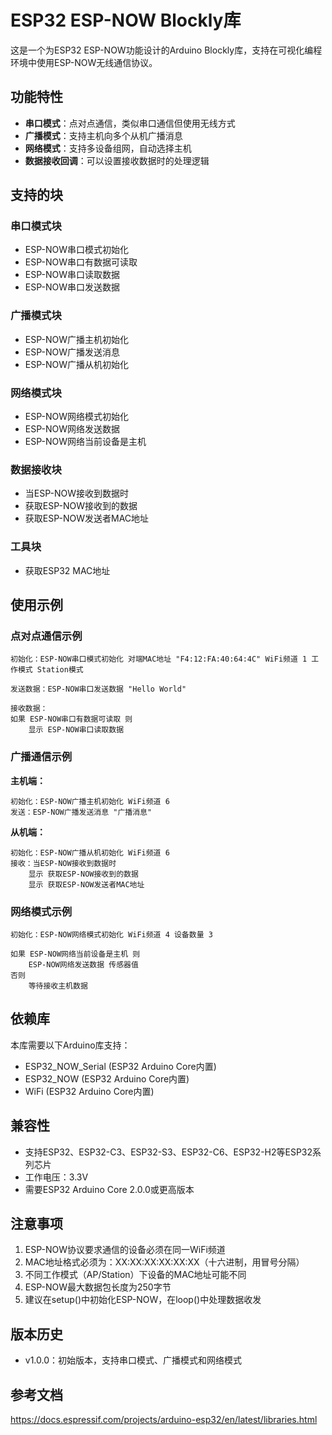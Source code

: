 # ESP32 ESP-NOW Blockly库

这是一个为ESP32 ESP-NOW功能设计的Arduino Blockly库，支持在可视化编程环境中使用ESP-NOW无线通信协议。

## 功能特性

- **串口模式**：点对点通信，类似串口通信但使用无线方式
- **广播模式**：支持主机向多个从机广播消息
- **网络模式**：支持多设备组网，自动选择主机
- **数据接收回调**：可以设置接收数据时的处理逻辑

## 支持的块

### 串口模式块
- ESP-NOW串口模式初始化
- ESP-NOW串口有数据可读取
- ESP-NOW串口读取数据
- ESP-NOW串口发送数据

### 广播模式块
- ESP-NOW广播主机初始化
- ESP-NOW广播发送消息
- ESP-NOW广播从机初始化

### 网络模式块
- ESP-NOW网络模式初始化
- ESP-NOW网络发送数据
- ESP-NOW网络当前设备是主机

### 数据接收块
- 当ESP-NOW接收到数据时
- 获取ESP-NOW接收到的数据
- 获取ESP-NOW发送者MAC地址

### 工具块
- 获取ESP32 MAC地址

## 使用示例

### 点对点通信示例
```
初始化：ESP-NOW串口模式初始化 对端MAC地址 "F4:12:FA:40:64:4C" WiFi频道 1 工作模式 Station模式

发送数据：ESP-NOW串口发送数据 "Hello World"

接收数据：
如果 ESP-NOW串口有数据可读取 则
    显示 ESP-NOW串口读取数据
```

### 广播通信示例

**主机端：**
```
初始化：ESP-NOW广播主机初始化 WiFi频道 6
发送：ESP-NOW广播发送消息 "广播消息"
```

**从机端：**
```
初始化：ESP-NOW广播从机初始化 WiFi频道 6
接收：当ESP-NOW接收到数据时
    显示 获取ESP-NOW接收到的数据
    显示 获取ESP-NOW发送者MAC地址
```

### 网络模式示例
```
初始化：ESP-NOW网络模式初始化 WiFi频道 4 设备数量 3

如果 ESP-NOW网络当前设备是主机 则
    ESP-NOW网络发送数据 传感器值
否则
    等待接收主机数据
```

## 依赖库

本库需要以下Arduino库支持：
- ESP32_NOW_Serial (ESP32 Arduino Core内置)
- ESP32_NOW (ESP32 Arduino Core内置)
- WiFi (ESP32 Arduino Core内置)

## 兼容性

- 支持ESP32、ESP32-C3、ESP32-S3、ESP32-C6、ESP32-H2等ESP32系列芯片
- 工作电压：3.3V
- 需要ESP32 Arduino Core 2.0.0或更高版本

## 注意事项

1. ESP-NOW协议要求通信的设备必须在同一WiFi频道
2. MAC地址格式必须为：XX:XX:XX:XX:XX:XX（十六进制，用冒号分隔）
3. 不同工作模式（AP/Station）下设备的MAC地址可能不同
4. ESP-NOW最大数据包长度为250字节
5. 建议在setup()中初始化ESP-NOW，在loop()中处理数据收发

## 版本历史

- v1.0.0：初始版本，支持串口模式、广播模式和网络模式

## 参考文档

https://docs.espressif.com/projects/arduino-esp32/en/latest/libraries.html